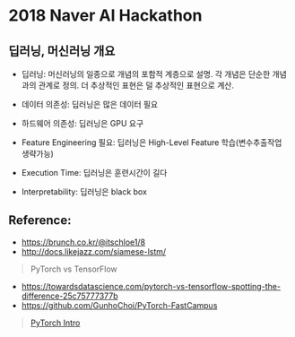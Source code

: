 # 2018 Naver AI Hackathon

## 딥러닝, 머신러닝 개요

- 딥러닝: 머신러닝의 일종으로 개념의 포함적 계층으로 설명. 각 개념은 단순한 개념과의 관계로 정의. 더 추상적인 표현은 덜 추상적인 표현으로 계산.

- 데이터 의존성: 딥러닝은 많은 데이터 필요
- 하드웨어 의존성: 딥러닝은 GPU 요구
- Feature Engineering 필요: 딥러닝은 High-Level Feature 학습(변수추출작업 생략가능)
- Execution Time: 딥러닝은 훈련시간이 길다
- Interpretability: 딥러닝은 black box

## Reference:
- https://brunch.co.kr/@itschloe1/8
- http://docs.likejazz.com/siamese-lstm/

> PyTorch vs TensorFlow

- https://towardsdatascience.com/pytorch-vs-tensorflow-spotting-the-difference-25c75777377b
- https://github.com/GunhoChoi/PyTorch-FastCampus

> [PyTorch Intro](http://pytorch.org/tutorials/beginner/deep_learning_60min_blitz.html)

